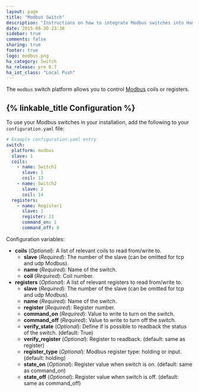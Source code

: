```yaml
---
layout: page
title: "Modbus Switch"
description: "Instructions on how to integrate Modbus switches into Home Assistant."
date: 2015-08-30 23:38
sidebar: true
comments: false
sharing: true
footer: true
logo: modbus.png
ha_category: Switch
ha_release: pre 0.7
ha_iot_class: "Local Push"
---
```



The `modbus` switch platform allows you to control [Modbus](http://www.modbus.org/) coils or registers.

## {% linkable_title Configuration %}

To use your Modbus switches in your installation, add the following to your `configuration.yaml` file:

```yaml
# Example configuration.yaml entry
switch:
  platform: modbus
  slave: 1
  coils:
    - name: Switch1
      slave: 1
      coil: 13
    - name: Switch2
      slave: 2
      coil: 14
  registers:
    - name: Register1
      slave: 1
      register: 11
      command_on: 1
      command_off: 0
```

Configuration variables:

- **coils** (*Optional*): A list of relevant coils to read from/write to.
  - **slave** (*Required*): The number of the slave (can be omitted for tcp and udp Modbus).
  - **name** (*Required*): Name of the switch.
  - **coil** (*Required*): Coil number.
- **registers** (*Optional*): A list of relevant registers to read from/write to.
  - **slave** (*Required*): The number of the slave (can be omitted for tcp and udp Modbus).
  - **name** (*Required*): Name of the switch.
  - **register** (*Required*): Register number.
  - **command_on** (*Required*): Value to write to turn on the switch.
  - **command_off** (*Required*): Value to write to turn off the switch.
  - **verify_state** (*Optional*): Define if is possible to readback the status of the switch. (default: True)
  - **verify_register** (*Optional*): Register to readback. (default: same as register)
  - **register_type** (*Optional*): Modbus register type: holding or input. (default: holding)
  - **state_on** (*Optional*): Register value when switch is on. (default: same as command_on)
  - **state_off** (*Optional*): Register value when switch is off. (default: same as command_off)
